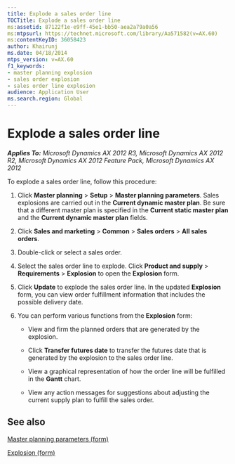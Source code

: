 ```yaml
---
title: Explode a sales order line
TOCTitle: Explode a sales order line
ms:assetid: 87122f1e-e9ff-45e1-bb50-aea2a79a0a56
ms:mtpsurl: https://technet.microsoft.com/library/Aa571582(v=AX.60)
ms:contentKeyID: 36058423
author: Khairunj
ms.date: 04/18/2014
mtps_version: v=AX.60
f1_keywords:
- master planning explosion
- sales order explosion
- sales order line explosion
audience: Application User
ms.search.region: Global
---
```


# Explode a sales order line 


_**Applies To:** Microsoft Dynamics AX 2012 R3, Microsoft Dynamics AX 2012 R2, Microsoft Dynamics AX 2012 Feature Pack, Microsoft Dynamics AX 2012_

To explode a sales order line, follow this procedure:

1.  Click **Master planning** \> **Setup** \> **Master planning parameters**. Sales explosions are carried out in the **Current dynamic master plan**. Be sure that a different master plan is specified in the **Current static master plan** and the **Current dynamic master plan** fields.

2.  Click **Sales and marketing** \> **Common** \> **Sales orders** \> **All sales orders**.

3.  Double-click or select a sales order.

4.  Select the sales order line to explode. Click **Product and supply** \> **Requirements** \> **Explosion** to open the **Explosion** form.

5.  Click **Update** to explode the sales order line. In the updated **Explosion** form, you can view order fulfillment information that includes the possible delivery date.

6.  You can perform various functions from the **Explosion** form:
    
      - View and firm the planned orders that are generated by the explosion.
    
      - Click **Transfer futures date** to transfer the futures date that is generated by the explosion to the sales order line.
    
      - View a graphical representation of how the order line will be fulfilled in the **Gantt** chart.
    
      - View any action messages for suggestions about adjusting the current supply plan to fulfill the sales order.

## See also

[Master planning parameters (form)](https://technet.microsoft.com/library/aa591522\(v=ax.60\))

[Explosion (form)](https://technet.microsoft.com/library/aa573004\(v=ax.60\))

  


